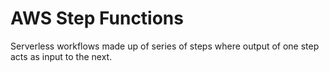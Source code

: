 # AWS Step Functions

Serverless workflows made up of series of steps where output of one step acts as input to the next.